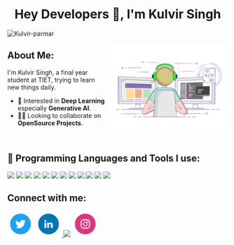 <!--Greetings-->
<h1 align="center">Hey Developers 👋, I'm Kulvir Singh</h1>


<!--About Me -->

<p align="left"> <img src="https://komarev.com/ghpvc/?username=kulvir-parmar&color=00cc00" alt="Kulvir-parmar" /> </p>

<img align="right" title="Code" alt="Kulvir Singh" width="280" src="animation.gif" />

## About Me:

I'm Kulvir Singh, a final year student at TIET, trying to learn new things daily. 

- 🔭 Interested in **Deep Learning** especially  **Generative AI**.
- 🙏🏻 Looking to collaborate on **OpenSource Projects**.
<br>  

<!-- Languages and Tools -->
## 🚀 Programming Languages and Tools I use: <br>
<div>
  <img src="https://img.shields.io/badge/C%2B%2B-00599C?style=for-the-badge&logo=c%2B%2B&logoColor=white"/>
  <img src="https://img.shields.io/badge/React-20232A?style=for-the-badge&logo=react&logoColor=61DAFB"/>
  <img src="https://img.shields.io/badge/next.js-000000?style=for-the-badge&logo=nextdotjs&logoColor=white"/>
  <img src="https://img.shields.io/badge/TypeScript-007ACC?style=for-the-badge&logo=typescript&logoColor=white"/>
  <img src="https://img.shields.io/badge/Tailwind_CSS-38B2AC?style=for-the-badge&logo=tailwind-css&logoColor=white"/>
  <img src="https://img.shields.io/badge/PostgreSQL-316192?style=for-the-badge&logo=postgresql&logoColor=white"/>
  <img src="https://img.shields.io/badge/MySQL-005C84?style=for-the-badge&logo=mysql&logoColor=white"/>
  <img src="https://img.shields.io/badge/Node.js-339933?style=for-the-badge&logo=nodedotjs&logoColor=white"/>
  <img src="https://img.shields.io/badge/PyTorch-EE4C2C?style=for-the-badge&logo=pytorch&logoColor=white"/>
  <img src="https://img.shields.io/badge/Flask-000000?style=for-the-badge&logo=flask&logoColor=white"/>
  <img src="https://img.shields.io/badge/GIT-E44C30?style=for-the-badge&logo=git&logoColor=white"/>
  <img src="https://img.shields.io/badge/Amazon%20DynamoDB-4053D6?style=for-the-badge&logo=Amazon%20DynamoDB&logoColor=white"/>
</div>  
  
## Connect with me: 
  <p>
    <a href="https://twitter.com/kulvirdotgg"><img src="https://github.com/aritraroy/social-icons/blob/master/twitter-icon.png?raw=true" width="60"></a>
    <a href="https://www.linkedin.com/in/kulvir-parmar">
      <img src="https://github.com/aritraroy/social-icons/blob/master/linkedin-icon.png?raw=true" width="60">
    </a>
    <a href="mailto:kulvirs734@gmail.com"><img src="https://img.icons8.com/color/96/000000/apple-mail.png" width="60"></a>
    <a href="https://instagram.com/parmar_kulvir"><img src="https://github.com/aritraroy/social-icons/blob/master/instagram-icon.png?raw=true" width="60"></a>
  </p>

   


